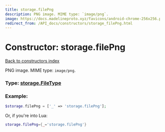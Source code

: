 ```yaml
---
title: storage.filePng
description: PNG image. MIME type: `image/png`.
image: https://docs.madelineproto.xyz/favicons/android-chrome-256x256.png
redirect_from: /API_docs/constructors/storage_filePng.html
---
```

# Constructor: storage.filePng  
[Back to constructors index](index.md)



PNG image. MIME type: `image/png`.




### Type: [storage.FileType](../types/storage.FileType.md)


### Example:

```php
$storage.filePng = ['_' => 'storage.filePng'];
```  


Or, if you're into Lua:

```lua
storage.filePng={_='storage.filePng'}

```


